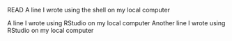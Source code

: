 READ
A line I wrote using the shell on my local computer

A line I wrote using RStudio on my local computer
Another line I wrote using RStudio on my local computer